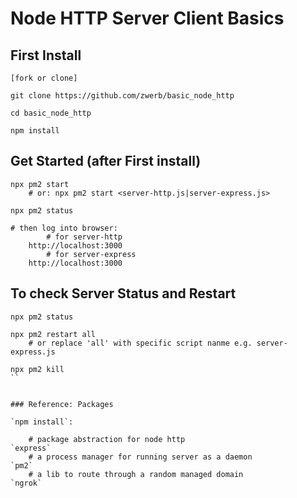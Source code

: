 # Node HTTP Server Client Basics

## First Install

```
[fork or clone]

git clone https://github.com/zwerb/basic_node_http

cd basic_node_http

npm install
```

## Get Started (after First install)

```
npx pm2 start
    # or: npx pm2 start <server-http.js|server-express.js>

npx pm2 status
    
# then log into browser:
        # for server-http
    http://localhost:3000 
        # for server-express
    http://localhost:3000 
```

## To check Server Status and Restart

```
npx pm2 status 

npx pm2 restart all
    # or replace 'all' with specific script nanme e.g. server-express.js

npx pm2 kill
``


### Reference: Packages

`npm install`:

    # package abstraction for node http
`express`
    # a process manager for running server as a daemon
`pm2`
    # a lib to route through a random managed domain
`ngrok`